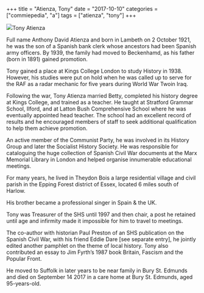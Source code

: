 +++
title = "Atienza, Tony"
date = "2017-10-10"
categories = ["commiepedia", "a"]
tags = ["atienza", "tony"]
+++

![](https://grahamstevenson.me.uk/wp-content/uploads/2017/10/Atienza.jpg)Tony Atienza

Full name Anthony David Atienza and born in Lambeth on 2 October 1921, he was the son of a Spanish bank clerk whose ancestors had been Spanish army officers. By 1939, the family had moved to Beckenhamd, as his father (born in 1891) gained promotion.

Tony gained a place at Kings College London to study History in 1938. However, his studies were put on hold when he was called up to serve for the RAF as a radar mechanic for five years during World War Twoin Iraq.

Following the war, Tony Atienza married Betty, completed his history degree at Kings College, and trained as a teacher. He taught at Stratford Grammar School, Ilford, and at Latton Bush Comprehensive School where he was eventually appointed head teacher. The school had an excellent record of results and he encouraged members of staff to seek additional qualification to help them achieve promotion.

An active member of the Communist Party, he was involved in its History Group and later the Socialist History Society. He was responsible for cataloguing the huge collection of Spanish Civil War documents at the Marx Memorial Library in London and helped organise innumerable educational meetings.

For many years, he lived in Theydon Bois a large residential village and civil parish in the Epping Forest district of Essex, located 6 miles south of Harlow.

His brother became a professional singer in Spain & the UK.

Tony was Treasurer of the SHS until 1997 and then chair, a post he retained until age and infirmity made it impossible for him to travel to meetings.

The co-author with historian Paul Preston of an SHS publication on the Spanish Civil War, with his friend Eddie Dare \[see separate entry\], he jointly edited another pamphlet on the theme of local history. Tony also contributed an essay to Jim Fyrth’s 1987 book Britain, Fascism and the Popular Front.

He moved to Suffolk in later years to be near family in Bury St. Edmunds and died on September 14 2017 in a care home at Bury St. Edmunds, aged 95-years-old.

